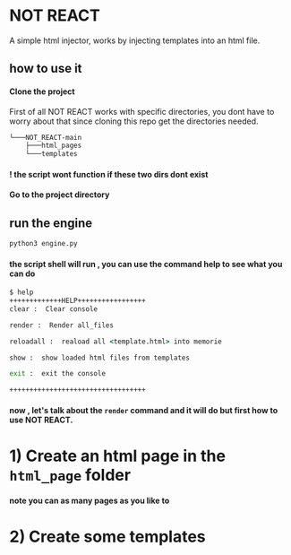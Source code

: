 
# NOT REACT
A simple html injector, works by injecting templates into an html file.



## how to use it

#### Clone the project


First of all NOT REACT works with specific directories, you dont have to worry about that since cloning this repo get the directories needed.

```bash
└───NOT_REACT-main
    ├───html_pages
    └───templates
```
#### ! the script wont function if these two dirs dont exist

#### Go to the project directory


## run the engine
 ```cmd
python3 engine.py
 ```

#### the script shell will run , you can use the command help to see what you can do 
```cmd
$ help
+++++++++++++HELP+++++++++++++++++
clear :  Clear console

render :  Render all_files

reloadall :  reaload all <template.html> into memorie

show :  show loaded html files from templates

exit :  exit the console

++++++++++++++++++++++++++++++++++

```

#### now , let's talk about the `render` command and it will do but first how to use NOT REACT.

# 1) Create an html page in the `html_page` folder
#### note you can as many pages as you like to



# 2) Create some templates
